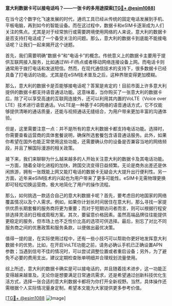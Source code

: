 **意大利数据卡可以接电话吗？——一张卡的多用途探索[[TG💪+ @esim1088](https://t.me/s/esim1088)]**

在当今这个数字化飞速发展的时代，通讯工具已经从传统的固定电话发展到手机、平板电脑，再到如今的智能设备。而在这过程中，数据卡和eSIM卡逐渐成为人们关注的焦点。尤其是对于经常旅行或需要跨境使用网络的人来说，意大利的数据卡是否支持打电话成了一个备受关注的问题。那么，意大利的数据卡到底能不能接电话呢？让我们一起来揭开这个谜题。

首先，我们需要明确“数据卡”和“电话卡”的概念。传统意义上的数据卡主要用于提供互联网接入服务，比如通过Wi-Fi热点或者移动网络连接设备上网。而电话卡则通常用于拨打电话和发送短信。然而，在现代通信技术的支持下，很多数据卡已经具备了打电话的功能。尤其是在eSIM技术普及之后，这种界限变得更加模糊。

那么，意大利的数据卡是否能够接电话呢？答案是肯定的！目前市面上许多意大利提供的数据卡都支持语音通话功能。这意味着，当你购买了一张意大利的数据卡后，除了可以享受高速的互联网连接外，还可以利用其内置的VoLTE（Voice over LTE）技术进行语音通话。VoLTE是一种基于4G网络的语音通话方式，它不仅能够提供清晰的通话质量，还能与视频通话无缝结合，为用户带来更加丰富的沟通体验。

但是，这里需要注意一点：并不是所有的意大利数据卡都支持电话功能。选择时，你需要查看运营商的具体套餐说明，确保所选套餐包含语音通话服务。此外，如果你希望在国外也能正常使用这些功能，还需要确认你的设备是否兼容当地的网络频段，并且了解国际漫游的相关政策。

接下来，我们来聊聊为什么越来越多的人开始关注意大利的数据卡及其电话功能。一方面，随着全球化进程的加快，跨国交流变得日益频繁。无论是商务出差还是休闲旅游，拥有一张既能上网又能打电话的数据卡无疑会大大提升出行便利性。另一方面，近年来eSIM技术的兴起也为用户带来了更多可能性。eSIM卡无需物理更换即可轻松切换运营商，极大地简化了用户的操作流程。

那么，如何挑选一款适合自己的意大利数据卡呢？首先，要考虑目的地国家的网络覆盖情况以及个人需求。例如，如果你计划长时间居住在意大利，那么寻找一家提供优质长期套餐的服务商将更为重要；而对于短期访问者而言，则可以根据行程安排选择灵活的日租或周租方案。其次，要留意价格因素。虽然高端品牌往往能提供更稳定的服务，但市场上也不乏性价比高的选项可供选择。最后，别忘了对比不同服务商之间的优惠政策和服务条款，以便做出最优决策。

值得一提的是，在实际使用过程中，还有一些小技巧可以帮助你更好地发挥意大利数据卡的优势。比如，在开启VoLTE功能之前，请务必确认手机已正确设置APN参数；当遇到信号不佳的情况时，可以尝试调整位置或者重启设备；另外，为了避免不必要的费用支出，建议定期检查账单明细并合理规划流量使用。

综上所述，意大利的数据卡确实是可以接电话的，并且随着技术进步，这一功能正变得越来越普及。无论你是想要满足日常通讯需求，还是希望通过创新科技优化生活方式，选择一张合适的意大利数据卡都将为你打开全新视野。当然，具体操作还需根据个人实际情况量身定制，希望本文能为大家提供更多参考价值。

[[TG💪+ @esim1088](https://t.me/s/esim1088) ![Image](https://i.postimg.cc/4NQfJmqS/Snipaste-2025-05-13-00-14-12.png)]